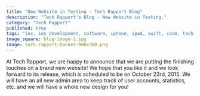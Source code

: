 ```yaml
---
title: "New Website in Testing - Tech Rapport Blog"
description: "Tech Rapport's Blog - New Website in Testing."
category: "Tech Rapport"
published: true
tags: "ios, ios development, software, iphone, ipad, swift, code, tech rapport, techrapport, swift, extensions, xcode, swift 2.0"
image_square: blog-image-1.jpg
image: tech-rapport-banner-900x300.png
---
```


At Tech Rapport, we are happy to announce that we are putting the finishing touches on a brand new website!  We hope that you like it and we look forward to its release, which is scheduled to be on October 23rd, 2015.  We will have an all new admin area to keep track of user accounts, statistics, etc. and we will have a whole new design for you!
